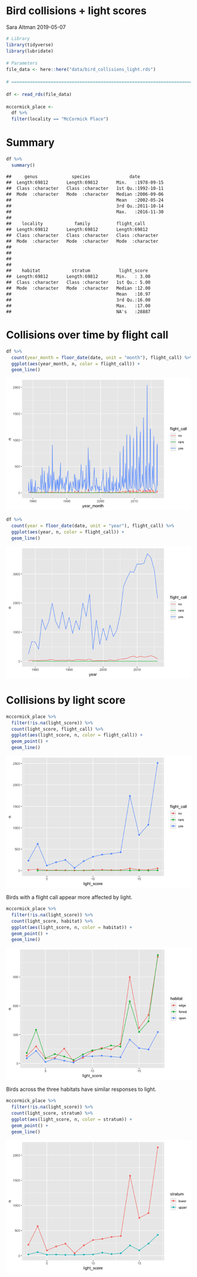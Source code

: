 Bird collisions + light scores
================
Sara Altman
2019-05-07

``` r
# Library
library(tidyverse)
library(lubridate)

# Parameters
file_data <- here::here("data/bird_collisions_light.rds")

# ==============================================================================

df <- read_rds(file_data)

mccormick_place <- 
  df %>% 
  filter(locality == "McCormick Place")
```

# Summary

``` r
df %>% 
  summary()
```

    ##     genus             species               date           
    ##  Length:69812       Length:69812       Min.   :1978-09-15  
    ##  Class :character   Class :character   1st Qu.:1992-10-11  
    ##  Mode  :character   Mode  :character   Median :2006-09-06  
    ##                                        Mean   :2002-05-24  
    ##                                        3rd Qu.:2011-10-14  
    ##                                        Max.   :2016-11-30  
    ##                                                            
    ##    locality            family          flight_call       
    ##  Length:69812       Length:69812       Length:69812      
    ##  Class :character   Class :character   Class :character  
    ##  Mode  :character   Mode  :character   Mode  :character  
    ##                                                          
    ##                                                          
    ##                                                          
    ##                                                          
    ##    habitat            stratum           light_score   
    ##  Length:69812       Length:69812       Min.   : 3.00  
    ##  Class :character   Class :character   1st Qu.: 5.00  
    ##  Mode  :character   Mode  :character   Median :12.00  
    ##                                        Mean   :10.97  
    ##                                        3rd Qu.:16.00  
    ##                                        Max.   :17.00  
    ##                                        NA's   :28887

# Collisions over time by flight call

``` r
df %>% 
  count(year_month = floor_date(date, unit = "month"), flight_call) %>% 
  ggplot(aes(year_month, n, color = flight_call)) +
  geom_line()
```

![](bird_collisions_light_files/figure-gfm/unnamed-chunk-3-1.png)<!-- -->

``` r
df %>% 
  count(year = floor_date(date, unit = "year"), flight_call) %>% 
  ggplot(aes(year, n, color = flight_call)) +
  geom_line()
```

![](bird_collisions_light_files/figure-gfm/unnamed-chunk-4-1.png)<!-- -->

# Collisions by light score

``` r
mccormick_place %>% 
  filter(!is.na(light_score)) %>% 
  count(light_score, flight_call) %>% 
  ggplot(aes(light_score, n, color = flight_call)) +
  geom_point() +
  geom_line() 
```

![](bird_collisions_light_files/figure-gfm/unnamed-chunk-5-1.png)<!-- -->

Birds with a flight call appear more affected by light.

``` r
mccormick_place %>% 
  filter(!is.na(light_score)) %>% 
  count(light_score, habitat) %>% 
  ggplot(aes(light_score, n, color = habitat)) +
  geom_point() +
  geom_line() 
```

![](bird_collisions_light_files/figure-gfm/unnamed-chunk-6-1.png)<!-- -->

Birds across the three habitats have similar responses to light.

``` r
mccormick_place %>% 
  filter(!is.na(light_score)) %>% 
  count(light_score, stratum) %>% 
  ggplot(aes(light_score, n, color = stratum)) +
  geom_point() +
  geom_line() 
```

![](bird_collisions_light_files/figure-gfm/unnamed-chunk-7-1.png)<!-- -->
